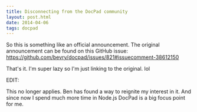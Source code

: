 ```yaml
---
title: Disconnecting from the DocPad community
layout: post.html
date: 2014-04-06
tags: docpad
---
```


So this is something like an official announcement.  The original announcement
can be found on this GitHub issue:
<https://github.com/bevry/docpad/issues/821#issuecomment-38612150>

That's it. I'm super lazy so I'm just linking to the original. lol

EDIT:

This no longer applies. Ben has found a way to reignite my interest in it.  And
since now I spend much more time in Node.js DocPad is a big focus point for me.
